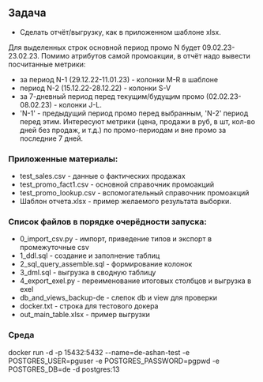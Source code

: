 ## Задача
- Сделать отчёт/выгрузку, как в приложенном шаблоне xlsx.

Для выделенных строк основной период промо N будет 09.02.23-23.02.23. 
Помимо атрибутов самой промоакции, в отчёт надо вывести посчитанные метрики:
- за период N-1 (29.12.22-11.01.23) - колонки M-R в шаблоне
- период N-2 (15.12.22-28.12.22) - колонки S-V 
- за 7-дневный период перед текущим/будущим промо (02.02.23-08.02.23) - колонки J-L.
- 'N-1' - предыдущий период промо перед выбранным, 'N-2' период перед этим.
Интересуют метрики (цена, продажи в руб, в шт, кол-во дней без продаж, и т.д.) по промо-периодам и вне промо за последние 7 дней.

### Приложенные материалы:
- test_sales.csv - данные о фактических продажах
- test_promo_fact1.csv - основной справочник промоакций
- test_promo_lookup.csv - вспомогательный справочник промоакций
- Шаблон отчета.xlsx - пример желаемого результата выборки.

### Список файлов в порядке очерёдности запуска:
- 0_import_csv.py - импорт, приведение типов и экспорт в промежуточные csv
- 1_ddl.sql - создание и заполнение таблиц
- 2_sql_query_assemble.sql - формирование колонок
- 3_dml.sql - выгрузка в сводную таблицу
- 4_export_exel.py - переименование итоговых столбцов и выгрузка в exel
- db_and_views_backup-de - слепок db и view для проверки
- docker.txt - строка для тестового докера
- out_main_table.xlsx - пример выгрузки

### Среда
docker run -d -p 15432:5432 --name=de-ashan-test -e POSTGRES_USER=pguser -e POSTGRES_PASSWORD=pgpwd -e POSTGRES_DB=de -d postgres:13

